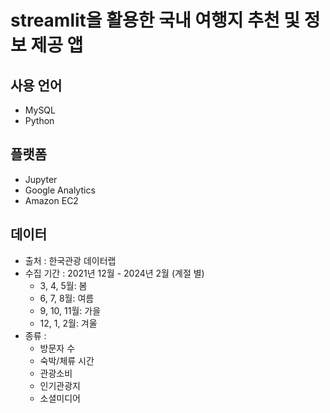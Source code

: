 # streamlit을 활용한 국내 여행지 추천 및 정보 제공 앱
## 사용 언어
- MySQL
- Python
## 플랫폼
- Jupyter
- Google Analytics
- Amazon EC2
## 데이터
- 출처 : 한국관광 데이터랩
- 수집 기간 : 2021년 12월 - 2024년 2월 (계절 별)
  - 3, 4, 5월: 봄
  - 6, 7, 8월: 여름
  - 9, 10, 11월: 가을
  - 12, 1, 2월: 겨울
- 종류 :
  - 방문자 수
  - 숙박/체류 시간
  - 관광소비
  - 인기관광지
  - 소셜미디어
